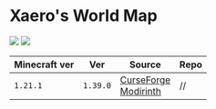 # Xaero's World Map

![](https://chocolateminecraft.com/images/worldmapbanner.png)
![](https://media.forgecdn.net/attachments/248/985/2czdn3k.jpg)

| Minecraft ver | Ver      | Source                                                                                                                           | Repo |
| ------------- | -------- | -------------------------------------------------------------------------------------------------------------------------------- | ---- |
| `1.21.1`      | `1.39.0` | [CurseForge](https://www.curseforge.com/minecraft/mc-mods/xaeros-world-map)<br>[Modirinth](https://modrinth.com/mod/xaeros-minimap) | //   |
